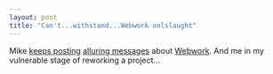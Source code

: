 ```yaml
---
layout: post
title: "Can't...withstand...Webwork onlslaught"
---
```




Mike <a href="http://radio.weblogs.com/0107789/2002/09/10.html">keeps posting</a> <a href="http://radio.weblogs.com/0107789/2002/09/07.html">alluring messages</a> about <a href="http://www.sf.net/projects/webwork">Webwork</a>. And me in my vulnerable stage of reworking a project...


